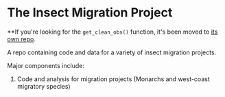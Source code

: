 # The Insect Migration Project  

**If you're looking for the `get_clean_obs()` function, it's been moved to [its own repo](www.github.com/keatonwilson/get_clean_obs). 

A repo containing code and data for a variety of insect migration projects.  

Major components include:  
 1. Code and analysis for migration projects (Monarchs and west-coast migratory species)  


